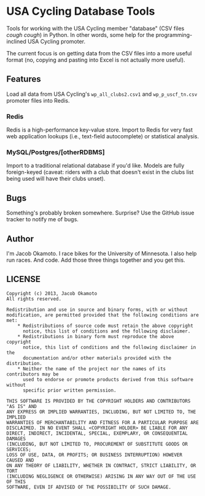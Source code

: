# USA Cycling Database Tools
Tools for working with the USA Cycling member "database" (CSV files *cough cough*) in Python. In other words, some help for the programming-inclined USA Cycling promoter.

The current focus is on getting data from the CSV files into a more useful format (no, copying and pasting into Excel is not actually more useful).

## Features
Load all data from USA Cycling's `wp_all_clubs2.csv1` and `wp_p_uscf_tn.csv` promoter files into Redis.

### Redis
Redis is a high-performance key-value store. Import to Redis for very fast web application lookups (i.e., text-field autocomplete) or statistical analysis.

### MySQL/Postgres/[otherRDBMS]
Import to a traditional relational database if you'd like. Models are fully foreign-keyed (caveat: riders with a club that doesn't exist in the clubs list being used will have their clubs unset).

## Bugs
Something's probably broken somewhere. Surprise? Use the GitHub issue tracker to notify me of bugs.

## Author
I'm Jacob Okamoto. I race bikes for the University of Minnesota. I also help run races. And code. Add those three things together and you get this.

## LICENSE

    Copyright (c) 2013, Jacob Okamoto
    All rights reserved.
    
    Redistribution and use in source and binary forms, with or without
    modification, are permitted provided that the following conditions are met:
        * Redistributions of source code must retain the above copyright
          notice, this list of conditions and the following disclaimer.
        * Redistributions in binary form must reproduce the above copyright
          notice, this list of conditions and the following disclaimer in the
          documentation and/or other materials provided with the distribution.
        * Neither the name of the project nor the names of its contributors may be
          used to endorse or promote products derived from this software without
          specific prior written permission.
    
    THIS SOFTWARE IS PROVIDED BY THE COPYRIGHT HOLDERS AND CONTRIBUTORS "AS IS" AND
    ANY EXPRESS OR IMPLIED WARRANTIES, INCLUDING, BUT NOT LIMITED TO, THE IMPLIED
    WARRANTIES OF MERCHANTABILITY AND FITNESS FOR A PARTICULAR PURPOSE ARE
    DISCLAIMED. IN NO EVENT SHALL <COPYRIGHT HOLDER> BE LIABLE FOR ANY
    DIRECT, INDIRECT, INCIDENTAL, SPECIAL, EXEMPLARY, OR CONSEQUENTIAL DAMAGES
    (INCLUDING, BUT NOT LIMITED TO, PROCUREMENT OF SUBSTITUTE GOODS OR SERVICES;
    LOSS OF USE, DATA, OR PROFITS; OR BUSINESS INTERRUPTION) HOWEVER CAUSED AND
    ON ANY THEORY OF LIABILITY, WHETHER IN CONTRACT, STRICT LIABILITY, OR TORT
    (INCLUDING NEGLIGENCE OR OTHERWISE) ARISING IN ANY WAY OUT OF THE USE OF THIS
    SOFTWARE, EVEN IF ADVISED OF THE POSSIBILITY OF SUCH DAMAGE.
